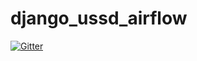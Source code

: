 # django_ussd_airflow

[![Gitter](https://badges.gitter.im/mwaaas/django_ussd_airflow.svg)](https://gitter.im/mwaaas/django_ussd_airflow?utm_source=badge&utm_medium=badge&utm_campaign=pr-badge&utm_content=badge)